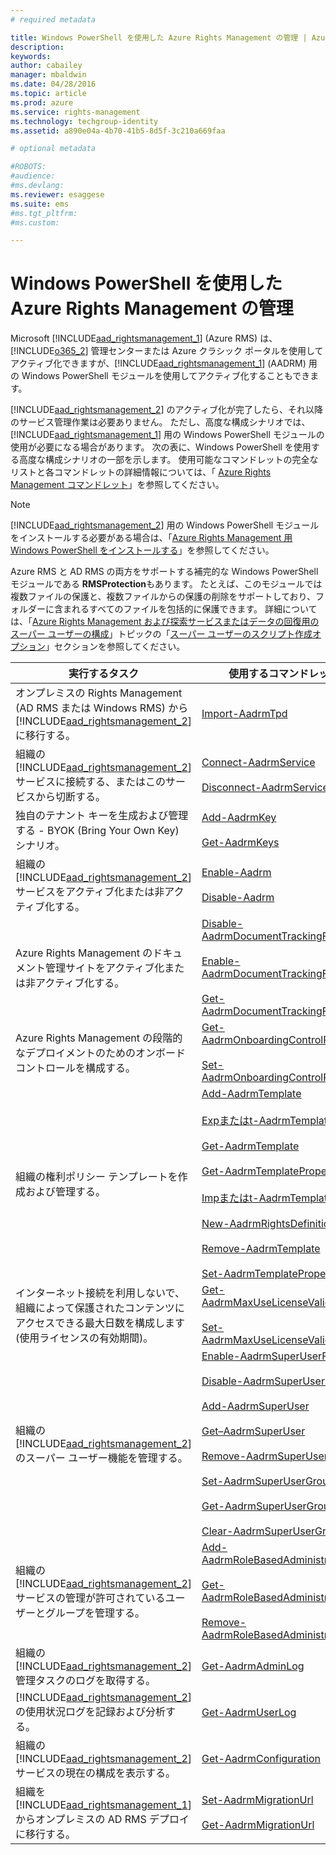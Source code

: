 ```yaml
---
# required metadata

title: Windows PowerShell を使用した Azure Rights Management の管理 | Azure RMS
description:
keywords:
author: cabailey
manager: mbaldwin
ms.date: 04/28/2016
ms.topic: article
ms.prod: azure
ms.service: rights-management
ms.technology: techgroup-identity
ms.assetid: a890e04a-4b70-41b5-8d5f-3c210a669faa

# optional metadata

#ROBOTS:
#audience:
#ms.devlang:
ms.reviewer: esaggese
ms.suite: ems
#ms.tgt_pltfrm:
#ms.custom:

---
```


# Windows PowerShell を使用した Azure Rights Management の管理
Microsoft [!INCLUDE[aad_rightsmanagement_1](../includes/aad_rightsmanagement_1_md.md)] (Azure RMS) は、[!INCLUDE[o365_2](../includes/o365_2_md.md)] 管理センターまたは Azure クラシック ポータルを使用してアクティブ化できますが、[!INCLUDE[aad_rightsmanagement_1](../includes/aad_rightsmanagement_1_md.md)] (AADRM) 用の Windows PowerShell モジュールを使用してアクティブ化することもできます。

[!INCLUDE[aad_rightsmanagement_2](../includes/aad_rightsmanagement_2_md.md)] のアクティブ化が完了したら、それ以降のサービス管理作業は必要ありません。 ただし、高度な構成シナリオでは、[!INCLUDE[aad_rightsmanagement_1](../includes/aad_rightsmanagement_1_md.md)] 用の Windows PowerShell モジュールの使用が必要になる場合があります。 次の表に、Windows PowerShell を使用する高度な構成シナリオの一部を示します。 使用可能なコマンドレットの完全なリストと各コマンドレットの詳細情報については、「 [Azure Rights Management コマンドレット](http://msdn.microsoft.com/library/azure/dn629398.aspx)」を参照してください。

> [!NOTE]
> [!INCLUDE[aad_rightsmanagement_2](../includes/aad_rightsmanagement_2_md.md)] 用の Windows PowerShell モジュールをインストールする必要がある場合は、「[Azure Rights Management 用 Windows PowerShell をインストールする](install-powershell.md)」を参照してください。

Azure RMS と AD RMS の両方をサポートする補完的な Windows PowerShell モジュールである **RMSProtection**もあります。 たとえば、このモジュールでは複数ファイルの保護と、複数ファイルからの保護の削除をサポートしており、フォルダーに含まれるすべてのファイルを包括的に保護できます。 詳細については、「[Azure Rights Management および探索サービスまたはデータの回復用のスーパー ユーザーの構成](configure-super-users.md)」トピックの「[スーパー ユーザーのスクリプト作成オプション](configure-super-users.md#scripting-options-for-super-users)」セクションを参照してください。

|実行するタスク|使用するコマンドレット|
|-------------------|------------------------------|
|オンプレミスの Rights Management (AD RMS または Windows RMS) から [!INCLUDE[aad_rightsmanagement_2](../includes/aad_rightsmanagement_2_md.md)] に移行する。|[Import-AadrmTpd](http://msdn.microsoft.com/library/azure/dn857523.aspx)|
|組織の [!INCLUDE[aad_rightsmanagement_2](../includes/aad_rightsmanagement_2_md.md)] サービスに接続する、またはこのサービスから切断する。|[Connect-AadrmService](http://msdn.microsoft.com/library/azure/dn629415.aspx)<br /><br />[Disconnect-AadrmService](http://msdn.microsoft.com/library/azure/dn629416.aspx)|
|独自のテナント キーを生成および管理する - BYOK (Bring Your Own Key) シナリオ。|[Add-AadrmKey](http://msdn.microsoft.com/library/azure/dn629418.aspx)<br /><br />[Get-AadrmKeys](http://msdn.microsoft.com/library/azure/dn629420.aspx)|
|組織の [!INCLUDE[aad_rightsmanagement_2](../includes/aad_rightsmanagement_2_md.md)] サービスをアクティブ化または非アクティブ化する。|[Enable-Aadrm](http://msdn.microsoft.com/library/azure/dn629412.aspx)<br /><br />[Disable-Aadrm](http://msdn.microsoft.com/library/azure/dn629422.aspx)|
|Azure Rights Management のドキュメント管理サイトをアクティブ化または非アクティブ化する。|[Disable-AadrmDocumentTrackingFeature](https://msdn.microsoft.com/library/azure/mt548471.aspx)<br /><br />[Enable-AadrmDocumentTrackingFeature](https://msdn.microsoft.com/library/azure/mt548469.aspx)<br /><br />[Get-AadrmDocumentTrackingFeature](https://msdn.microsoft.com/library/azure/mt548470.aspx)|
|Azure Rights Management の段階的なデプロイメントのためのオンボード コントロールを構成する。|[Get-AadrmOnboardingControlPolicy](http://msdn.microsoft.com/library/azure/dn857522.aspx)<br /><br />[Set-AadrmOnboardingControlPolicy](http://msdn.microsoft.com/library/azure/dn857521.aspx)|
|組織の権利ポリシー テンプレートを作成および管理する。|[Add-AadrmTemplate](http://msdn.microsoft.com/library/azure/dn727075.aspx)<br /><br />[Expまたはt-AadrmTemplate](http://msdn.microsoft.com/library/azure/dn727078.aspx)<br /><br />[Get-AadrmTemplate](http://msdn.microsoft.com/library/azure/dn727079.aspx)<br /><br />[Get-AadrmTemplateProperty](http://msdn.microsoft.com/library/azure/dn727081.aspx)<br /><br />[Impまたはt-AadrmTemplate](http://msdn.microsoft.com/library/azure/dn727077.aspx)<br /><br />[New-AadrmRightsDefinition](http://msdn.microsoft.com/library/azure/dn727080.aspx)<br /><br />[Remove-AadrmTemplate](http://msdn.microsoft.com/library/azure/dn727082.aspx)<br /><br />[Set-AadrmTemplateProperty](http://msdn.microsoft.com/library/azure/dn727076.aspx)|
|インターネット接続を利用しないで、組織によって保護されたコンテンツにアクセスできる最大日数を構成します (使用ライセンスの有効期間)。|[Get-AadrmMaxUseLicenseValidityTime](https://msdn.microsoft.com/library/azure/dn932062.aspx)<br /><br />[Set-AadrmMaxUseLicenseValidityTime](https://msdn.microsoft.com/library/azure/dn932063.aspx)|
|組織の [!INCLUDE[aad_rightsmanagement_2](../includes/aad_rightsmanagement_2_md.md)] のスーパー ユーザー機能を管理する。|[Enable-AadrmSuperUserFeature](https://msdn.microsoft.com/library/azure/dn629400.aspx)<br /><br />[Disable-AadrmSuperUserFeature](https://msdn.microsoft.com/library/azure/dn629428.aspx)<br /><br />[Add-AadrmSuperUser](http://msdn.microsoft.com/library/azure/dn629411.aspx)<br /><br />[Get–AadrmSuperUser](https://msdn.microsoft.com/library/azure/dn629408.aspx)<br /><br />[Remove-AadrmSuperUser](https://msdn.microsoft.com/library/azure/dn629405.aspx)<br /><br />[Set-AadrmSuperUserGroup](https://msdn.microsoft.com/library/azure/mt653943.aspx)<br /><br />[Get-AadrmSuperUserGroup](https://msdn.microsoft.com/library/azure/mt653942.aspx)<br /><br />[Clear-AadrmSuperUserGroup](https://msdn.microsoft.com/library/azure/mt653944.aspx)|
|組織の [!INCLUDE[aad_rightsmanagement_2](../includes/aad_rightsmanagement_2_md.md)] サービスの管理が許可されているユーザーとグループを管理する。|[Add-AadrmRoleBasedAdministrator](http://msdn.microsoft.com/library/azure/dn629417.aspx)<br /><br />[Get-AadrmRoleBasedAdministrator](https://msdn.microsoft.com/library/azure/dn629407.aspx)<br /><br />[Remove-AadrmRoleBasedAdministrator](https://msdn.microsoft.com/library/azure/dn629424.aspx)|
|組織の [!INCLUDE[aad_rightsmanagement_2](../includes/aad_rightsmanagement_2_md.md)] 管理タスクのログを取得する。|[Get-AadrmAdminLog](https://msdn.microsoft.com/library/azure/dn629430.aspx)|
|[!INCLUDE[aad_rightsmanagement_2](../includes/aad_rightsmanagement_2_md.md)] の使用状況ログを記録および分析する。|[Get-AadrmUserLog](https://msdn.microsoft.com/library/azure/mt653941.aspx)|
|組織の [!INCLUDE[aad_rightsmanagement_2](../includes/aad_rightsmanagement_2_md.md)] サービスの現在の構成を表示する。|[Get-AadrmConfiguration](http://msdn.microsoft.com/library/azure/dn629410.aspx)|
|組織を [!INCLUDE[aad_rightsmanagement_1](../includes/aad_rightsmanagement_1_md.md)] からオンプレミスの AD RMS デプロイに移行する。|[Set-AadrmMigrationUrl](https://msdn.microsoft.com/library/azure/dn629429.aspx)<br /><br />[Get-AadrmMigrationUrl](http://msdn.microsoft.com/library/azure/dn629403.aspx)|





<!--HONumber=Apr16_HO3-->


